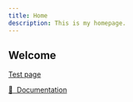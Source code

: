 ```yaml
---
title: Home
description: This is my homepage.
---
```


## Welcome

[Test page](/test)

[📖 &nbsp;Documentation](https://content.nuxtjs.org)
